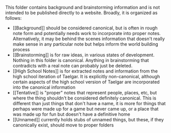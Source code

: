 This folder contains background and brainstorming information and is not intended to be published directly to a website. Broadly, it is organized as follows:
* [[Background]] should be considered canonical, but is often in rough note form and potentially needs work to incorporate into proper notes. Alternatively, it may be behind the scenes information that doesn't really make sense in any particular note but helps inform the world building process
* [[Brainstorming]] is for raw ideas, in various states of development. Nothing in this folder is canonical. Anything in brainstorming that contradicts with a real note can probably just be deleted.
* [[High School Notes]] is for extracted notes and information from the high school iteration of Taelgar. It is explicitly non-canonical, although certain aspects of the high school version of Taelgar are incorporated into the canonical information
* [[Tentative]] is "proper" notes that represent people, places, etc, but where the thing shouldn't be considered definitely canonical. This is different than just things that don't have a name, it is more for things that perhaps were made up for a game but never came up, or a place that was made up for fun but doesn't have a definitive home
* [[Unnamed]] currently holds stubs of unnamed things, but these, if they canonically exist, should move to proper folders